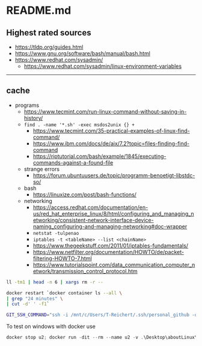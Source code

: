 # README.md

## Highest rated sources

+ <https://tldp.org/guides.html>
+ <https://www.gnu.org/software/bash/manual/bash.html>
+ <https://www.redhat.com/sysadmin/>
  + <https://www.redhat.com/sysadmin/linux-environment-variables>

---

## cache

+ programs
  + <https://www.tecmint.com/run-linux-command-without-saving-in-history/>
  + `find . -name '*.sh' -exec msdos2unix {} +`
    + <https://www.tecmint.com/35-practical-examples-of-linux-find-command/>
    + <https://www.ibm.com/docs/de/aix/7.2?topic=files-finding-find-command>
    + <https://riptutorial.com/bash/example/1845/executing-commands-against-a-found-file>
  + strange errors
    + <https://forum.ubuntuusers.de/topic/programm-benoetigt-libstdc-so/>
  + bash
    + <https://linuxize.com/post/bash-functions/>
  + networking
    + <https://access.redhat.com/documentation/en-us/red_hat_enterprise_linux/8/html/configuring_and_managing_networking/consistent-network-interface-device-naming_configuring-and-managing-networking#doc-wrapper>
    + `netstat -tulpenao`
    + `iptables -t <tableName> --list <chainName>`
    + <https://www.thegeekstuff.com/2011/01/iptables-fundamentals/>
    + <https://www.netfilter.org/documentation/HOWTO/de/packet-filtering-HOWTO-7.html>
    + <https://www.tutorialspoint.com/data_communication_computer_network/transmission_control_protocol.htm>

```bash
ll -tm1 | head -n 6 | xargs rm -r --

docker restart `docker container ls --all \
| grep "24 minutes" \
| cut -d' ' -f1`

GIT_SSH_COMMAND="ssh -i /mnt/c/Users/T-Reichert/.ssh/personal_github -o ConnectTimeout=10" git clone git@github.com:TR0N-ZEN/windows-scripting.git
```

To test on windows with docker use
```powershell
docker stop u2; docker run -dit --rm --name u2 -v .\Desktop\aboutLinux\:/opt/aboutLinux/ debian sleep inf; docker exec -it u2 bash
```

```bash
```
